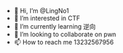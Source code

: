- 👋 Hi, I’m @LingNo1
- 👀 I’m interested in CTF
- 🌱 I’m currently learning 逆向
- 💞️ I’m looking to collaborate on pwn
- 📫 How to reach me 13232567956

<!---
LingNo1/LingNo1 is a ✨ special ✨ repository because its `README.md` (this file) appears on your GitHub profile.
You can click the Preview link to take a look at your changes.
--->
